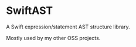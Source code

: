 # SwiftAST

A Swift expression/statement AST structure library.

Mostly used by my other OSS projects.
